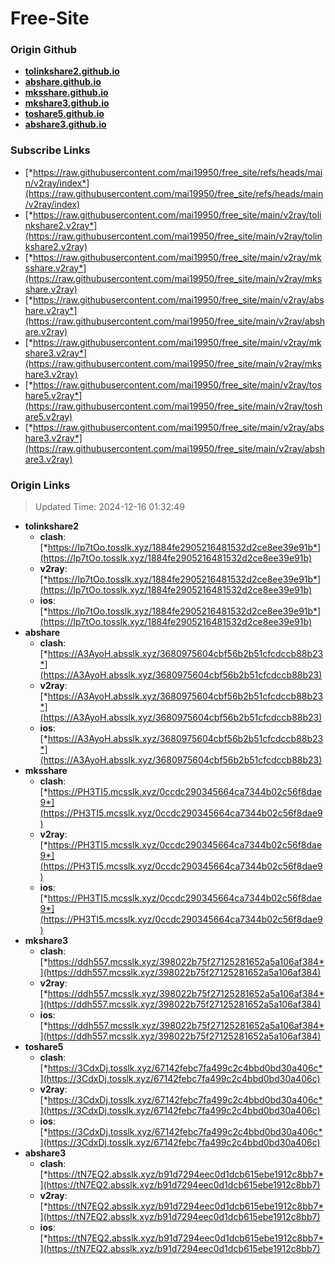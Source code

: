 # Free-Site

### Origin Github

- [**tolinkshare2.github.io**](https://github.com/tolinkshare2/tolinkshare2.github.io)
- [**abshare.github.io**](https://github.com/abshare/abshare.github.io)
- [**mksshare.github.io**](https://github.com/mksshare/mksshare.github.io)
- [**mkshare3.github.io**](https://github.com/mkshare3/mkshare3.github.io)
- [**toshare5.github.io**](https://github.com/toshare5/toshare5.github.io)
- [**abshare3.github.io**](https://github.com/abshare3/abshare3.github.io)

### Subscribe Links

- [*https://raw.githubusercontent.com/mai19950/free_site/refs/heads/main/v2ray/index*](https://raw.githubusercontent.com/mai19950/free_site/refs/heads/main/v2ray/index)
- [*https://raw.githubusercontent.com/mai19950/free_site/main/v2ray/tolinkshare2.v2ray*](https://raw.githubusercontent.com/mai19950/free_site/main/v2ray/tolinkshare2.v2ray)
- [*https://raw.githubusercontent.com/mai19950/free_site/main/v2ray/mksshare.v2ray*](https://raw.githubusercontent.com/mai19950/free_site/main/v2ray/mksshare.v2ray)
- [*https://raw.githubusercontent.com/mai19950/free_site/main/v2ray/abshare.v2ray*](https://raw.githubusercontent.com/mai19950/free_site/main/v2ray/abshare.v2ray)
- [*https://raw.githubusercontent.com/mai19950/free_site/main/v2ray/mkshare3.v2ray*](https://raw.githubusercontent.com/mai19950/free_site/main/v2ray/mkshare3.v2ray)
- [*https://raw.githubusercontent.com/mai19950/free_site/main/v2ray/toshare5.v2ray*](https://raw.githubusercontent.com/mai19950/free_site/main/v2ray/toshare5.v2ray)
- [*https://raw.githubusercontent.com/mai19950/free_site/main/v2ray/abshare3.v2ray*](https://raw.githubusercontent.com/mai19950/free_site/main/v2ray/abshare3.v2ray)

### Origin Links

> Updated Time: 2024-12-16 01:32:49

- **tolinkshare2**
  - **clash**: [*https://Ip7tOo.tosslk.xyz/1884fe2905216481532d2ce8ee39e91b*](https://Ip7tOo.tosslk.xyz/1884fe2905216481532d2ce8ee39e91b)
  - **v2ray**: [*https://Ip7tOo.tosslk.xyz/1884fe2905216481532d2ce8ee39e91b*](https://Ip7tOo.tosslk.xyz/1884fe2905216481532d2ce8ee39e91b)
  - **ios**: [*https://Ip7tOo.tosslk.xyz/1884fe2905216481532d2ce8ee39e91b*](https://Ip7tOo.tosslk.xyz/1884fe2905216481532d2ce8ee39e91b)
- **abshare**
  - **clash**: [*https://A3AyoH.absslk.xyz/3680975604cbf56b2b51cfcdccb88b23*](https://A3AyoH.absslk.xyz/3680975604cbf56b2b51cfcdccb88b23)
  - **v2ray**: [*https://A3AyoH.absslk.xyz/3680975604cbf56b2b51cfcdccb88b23*](https://A3AyoH.absslk.xyz/3680975604cbf56b2b51cfcdccb88b23)
  - **ios**: [*https://A3AyoH.absslk.xyz/3680975604cbf56b2b51cfcdccb88b23*](https://A3AyoH.absslk.xyz/3680975604cbf56b2b51cfcdccb88b23)
- **mksshare**
  - **clash**: [*https://PH3TI5.mcsslk.xyz/0ccdc290345664ca7344b02c56f8dae9*](https://PH3TI5.mcsslk.xyz/0ccdc290345664ca7344b02c56f8dae9)
  - **v2ray**: [*https://PH3TI5.mcsslk.xyz/0ccdc290345664ca7344b02c56f8dae9*](https://PH3TI5.mcsslk.xyz/0ccdc290345664ca7344b02c56f8dae9)
  - **ios**: [*https://PH3TI5.mcsslk.xyz/0ccdc290345664ca7344b02c56f8dae9*](https://PH3TI5.mcsslk.xyz/0ccdc290345664ca7344b02c56f8dae9)
- **mkshare3**
  - **clash**: [*https://ddh557.mcsslk.xyz/398022b75f27125281652a5a106af384*](https://ddh557.mcsslk.xyz/398022b75f27125281652a5a106af384)
  - **v2ray**: [*https://ddh557.mcsslk.xyz/398022b75f27125281652a5a106af384*](https://ddh557.mcsslk.xyz/398022b75f27125281652a5a106af384)
  - **ios**: [*https://ddh557.mcsslk.xyz/398022b75f27125281652a5a106af384*](https://ddh557.mcsslk.xyz/398022b75f27125281652a5a106af384)
- **toshare5**
  - **clash**: [*https://3CdxDj.tosslk.xyz/67142febc7fa499c2c4bbd0bd30a406c*](https://3CdxDj.tosslk.xyz/67142febc7fa499c2c4bbd0bd30a406c)
  - **v2ray**: [*https://3CdxDj.tosslk.xyz/67142febc7fa499c2c4bbd0bd30a406c*](https://3CdxDj.tosslk.xyz/67142febc7fa499c2c4bbd0bd30a406c)
  - **ios**: [*https://3CdxDj.tosslk.xyz/67142febc7fa499c2c4bbd0bd30a406c*](https://3CdxDj.tosslk.xyz/67142febc7fa499c2c4bbd0bd30a406c)
- **abshare3**
  - **clash**: [*https://tN7EQ2.absslk.xyz/b91d7294eec0d1dcb615ebe1912c8bb7*](https://tN7EQ2.absslk.xyz/b91d7294eec0d1dcb615ebe1912c8bb7)
  - **v2ray**: [*https://tN7EQ2.absslk.xyz/b91d7294eec0d1dcb615ebe1912c8bb7*](https://tN7EQ2.absslk.xyz/b91d7294eec0d1dcb615ebe1912c8bb7)
  - **ios**: [*https://tN7EQ2.absslk.xyz/b91d7294eec0d1dcb615ebe1912c8bb7*](https://tN7EQ2.absslk.xyz/b91d7294eec0d1dcb615ebe1912c8bb7)
